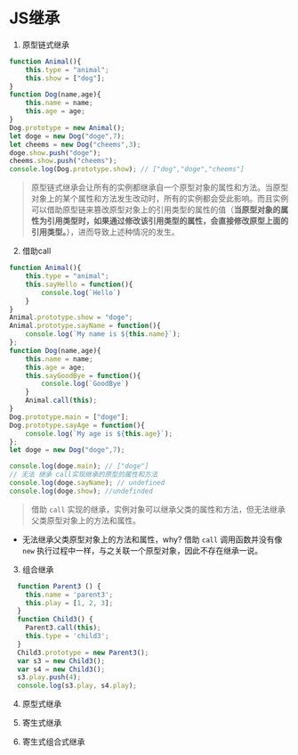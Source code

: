 # JS继承

1. 原型链式继承
```js
function Animal(){
    this.type = "animal";
    this.show = ["dog"];
}
function Dog(name,age){
    this.name = name;
    this.age = age;
}
Dog.prototype = new Animal();
let doge = new Dog("doge",7);
let cheems = new Dog("cheems",3);
doge.show.push("doge");
cheems.show.push("cheems");
console.log(Dog.prototype.show); // ["dog","doge","cheems"]
```
> 原型链式继承会让所有的实例都继承自一个原型对象的属性和方法。当原型对象上的某个属性和方法发生改动时，所有的实例都会受此影响。而且实例可以借助原型链来篡改原型对象上的引用类型的属性的值（**当原型对象的属性为引用类型时，如果通过修改该引用类型的属性，会直接修改原型上面的引用类型。**），进而导致上述种情况的发生。





2. 借助call
```js
function Animal(){
    this.type = "animal";
    this.sayHello = function(){
        console.log(`Hello`)
    }
}
Animal.prototype.show = "doge"; 
Animal.prototype.sayName = function(){
    console.log(`My name is ${this.name}`);
};
function Dog(name,age){
    this.name = name;
    this.age = age;
    this.sayGoodBye = function(){
        console.log(`GoodBye`)
    }
    Animal.call(this);
}
Dog.prototype.main = ["doge"]; 
Dog.prototype.sayAge = function(){
    console.log(`My age is ${this.age}`);
};
let doge = new Dog("doge",7);

console.log(doge.main); // ["doge"]
// 无法 继承 call实现继承的原型的属性和方法 
console.log(doge.sayName); // undefined
console.log(doge.show); //undefinded
```
> 借助 `call` 实现的继承，实例对象可以继承父类的属性和方法，但无法继承父类原型对象上的方法和属性。

- 无法继承父类原型对象上的方法和属性，why?
借助 `call` 调用函数并没有像 `new` 执行过程中一样，与之关联一个原型对象，因此不存在继承一说。

3. 组合继承
```js
  function Parent3 () {
    this.name = 'parent3';
    this.play = [1, 2, 3];
  }
  function Child3() {
    Parent3.call(this);
    this.type = 'child3';
  }
  Child3.prototype = new Parent3();
  var s3 = new Child3();
  var s4 = new Child3();
  s3.play.push(4);
  console.log(s3.play, s4.play);
```

4. 原型式继承




5. 寄生式继承



6. 寄生式组合式继承